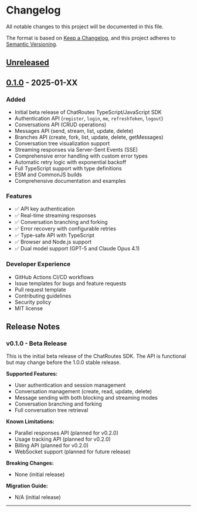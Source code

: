 # Changelog

All notable changes to this project will be documented in this file.

The format is based on [Keep a Changelog](https://keepachangelog.com/en/1.0.0/),
and this project adheres to [Semantic Versioning](https://semver.org/spec/v2.0.0.html).

## [Unreleased]

## [0.1.0] - 2025-01-XX

### Added
- Initial beta release of ChatRoutes TypeScript/JavaScript SDK
- Authentication API (`register`, `login`, `me`, `refreshToken`, `logout`)
- Conversations API (CRUD operations)
- Messages API (send, stream, list, update, delete)
- Branches API (create, fork, list, update, delete, getMessages)
- Conversation tree visualization support
- Streaming responses via Server-Sent Events (SSE)
- Comprehensive error handling with custom error types
- Automatic retry logic with exponential backoff
- Full TypeScript support with type definitions
- ESM and CommonJS builds
- Comprehensive documentation and examples

### Features
- ✅ API key authentication
- ✅ Real-time streaming responses
- ✅ Conversation branching and forking
- ✅ Error recovery with configurable retries
- ✅ Type-safe API with TypeScript
- ✅ Browser and Node.js support
- ✅ Dual model support (GPT-5 and Claude Opus 4.1)

### Developer Experience
- GitHub Actions CI/CD workflows
- Issue templates for bugs and feature requests
- Pull request template
- Contributing guidelines
- Security policy
- MIT license

## Release Notes

### v0.1.0 - Beta Release

This is the initial beta release of the ChatRoutes SDK. The API is functional but may change before the 1.0.0 stable release.

**Supported Features:**
- User authentication and session management
- Conversation management (create, read, update, delete)
- Message sending with both blocking and streaming modes
- Conversation branching and forking
- Full conversation tree retrieval

**Known Limitations:**
- Parallel responses API (planned for v0.2.0)
- Usage tracking API (planned for v0.2.0)
- Billing API (planned for v0.2.0)
- WebSocket support (planned for future release)

**Breaking Changes:**
- None (initial release)

**Migration Guide:**
- N/A (initial release)

---

[Unreleased]: https://github.com/chatroutes/chatroutes-sdk/compare/v0.1.0...HEAD
[0.1.0]: https://github.com/chatroutes/chatroutes-sdk/releases/tag/v0.1.0
